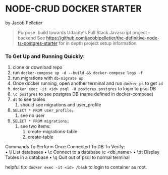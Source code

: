 # NODE-CRUD DOCKER STARTER
by Jacob Pelletier
>Purpose: build towards Udacity's Full Stack Javascript project - backend
>See https://github.com/jacobjpelletier/the-definitive-node-ts-postgres-starter for in depth project setup information


### To Get Up and Running Quickly:
1. clone or download repo
2. run `docker-compose up -d --build && docker-compose logs -f`
3. run migrations with `db-migrate up`
4. Once docker running, open another terminal and run `docker ps` to get `id`
5. `docker exec -it <id> psql -U postgres postgres` to login to psql DB
6. `\c postgres` to see postgres DB (name defined in docker-compose)
7. `dt` to see tables
   1. should see migrations and user_profile
8. `SELECT * FROM user_profile;`
   1. see no user
9. `SELECT * FROM migrations;`
   1. see two items:
      1. create-migrations-table
      2. create-table
      
Commands To Perform Once Connected To DB To Verify:  
•	\l List databases
•	\c Connect to a database
         \c <db_name>
•	\dt Display Tables in a database
•	\q Quit out of psql to normal terminal



helpful tip: `docker exec -it <id> /bash` to login to container as root.
